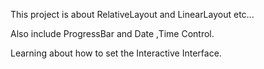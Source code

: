 This project is about RelativeLayout and LinearLayout etc...

Also include ProgressBar and Date ,Time Control.

Learning about how to set the Interactive Interface.
